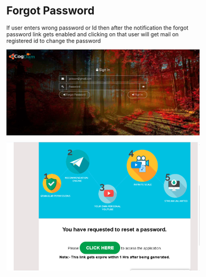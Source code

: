 # Forgot Password

If user enters wrong password or Id then after the notification the forgot password link gets enabled and clicking on that user will get mail on registered id to change the password

![](../.gitbook/assets/image%20%2875%29.png)

![](../.gitbook/assets/image%20%2880%29.png)



